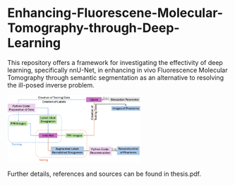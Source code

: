 # Enhancing-Fluorescene-Molecular-Tomography-through-Deep-Learning
This repository offers a framework for investigating the effectivity of deep learning, specifically nnU-Net, in enhancing in vivo Fluorescence Molecular Tomography through semantic segmentation as an alternative to resolving the ill-posed inverse problem.

<img src="core_workflow.png" alt="drawing" width="60%"/>

Further details, references and sources can be found in thesis.pdf.
